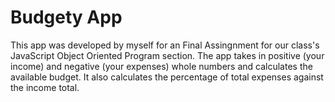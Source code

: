# Budgety App

This app was developed by myself for an Final Assingnment for our class's JavaScript Object Oriented Program section. The app takes in positive (your income) and negative (your expenses) whole numbers and calculates the available budget. It also calculates the percentage of total expenses against the income total.
